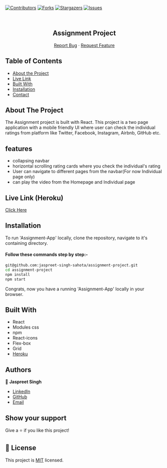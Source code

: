 <!--
*** Thanks for checking out this README Template. If you have a suggestion that would
*** make this better, please fork the repo and create a pull request or simply open
*** an issue with the tag "enhancement".
*** Thanks again! Now go create something AMAZING! :D
-->

<!-- PROJECT SHIELDS -->
<!--
*** I'm using markdown "reference style" links for readability.
*** Reference links are enclosed in brackets [ ] instead of parentheses ( ).
*** See the bottom of this document for the declaration of the reference variables
*** for contributors-url, forks-url, etc. This is an optional, concise syntax you may use.
*** https://www.markdownguide.org/basic-syntax/#reference-style-links
-->
[![Contributors][contributors-shield]][contributors-url]
[![Forks][forks-shield]][forks-url]
[![Stargazers][stars-shield]][stars-url]
[![Issues][issues-shield]][issues-url]

<!-- PROJECT LOGO -->

<br />
<p align="center">
  <h2 align="center">Assignment Project</h2>
  <p align="center">
    <a href="https://github.com/jaspreet-singh-sahota/assignment-project/issues">Report Bug</a>
    · 
    <a href="https://github.com/jaspreet-singh-sahota/assignment-project/issues">Request Feature</a>
  </p>
</p>

<!-- TABLE OF CONTENTS -->
## Table of Contents

* [About the Project](#about-the-project)
* [Live Link](#Live-Link-(Netlify))
* [Built With](#built-with)
* [Installation](#installation)
* [Contact](#Authors)

<!-- ABOUT THE PROJECT -->
## About The Project

The Assignment project is built with React. This project is a two page application with a mobile friendly UI where user can check the individual ratings from platform like Twitter, Facebook, Instagram,
Airbnb, GitHub etc.

## features
- collapsing navbar
- horizontal scrolling rating cards where you check the individual's rating
- User can navigate to different pages from the navbar(For now Individual page only)
- can play the video from the Homepage and Individual page

<!-- Live Link (Netlify) -->

## Live Link (Heroku)

[Click Here](https://assignment-project-jassi.herokuapp.com/individual)


<!-- INSTALLATION -->

## Installation

To run 'Assignment-App' locally, clone the repository, navigate to it's containing directory.

#### Follow these commands step by step:-  

```bash
git@github.com:jaspreet-singh-sahota/assignment-project.git
cd assignment-project
npm install
npm start
```

Congrats, now you have a running 'Assignment-App' locally in your browser.

<!-- BUILD WITH -->

## Built With

- React
- Modules css
- npm
- React-icons
- Flex-box
- Grid
- [Heroku](https://assignment-project-jassi.herokuapp.com/individual)

<!-- CONTACT -->

## Authors

👤 **Jaspreet Singh** 
    
- [LinkedIn](https://www.linkedin.com/in/jaspreet-singh-a28286146/)
- [GitHub](https://github.com/jaspreet-singh-sahota)
- [Email](jaspreetsinghjassi01@gmail.com)


## Show your support

Give a ⭐️ if you like this project!

<!-- MARKDOWN LINKS & IMAGES -->
<!-- https://www.markdownguide.org/basic-syntax/#reference-style-links -->
[contributors-shield]: https://img.shields.io/github/contributors/jaspreet-singh-sahota/assignment-project.svg?style=flat-square
[contributors-url]: https://github.com/jaspreet-singh-sahota/assignment-project/graphs/contributors
[forks-shield]: https://img.shields.io/github/forks/jaspreet-singh-sahota/assignment-project.svg?style=flat-square
[forks-url]: https://github.com/jaspreet-singh-sahota/assignment-project/network/members
[stars-shield]: https://img.shields.io/github/stars/jaspreet-singh-sahota/assignment-project.svg?style=flat-square
[stars-url]: https://github.com/jaspreet-singh-sahota/assignment-project/stargazers
[issues-shield]: https://img.shields.io/github/issues/jaspreet-singh-sahota/assignment-project.svg?style=flat-square
[issues-url]: https://github.com/jaspreet-singh-sahota/assignment-project/issues

## 📝 License

This project is [MIT](https://opensource.org/licenses/MIT) licensed.